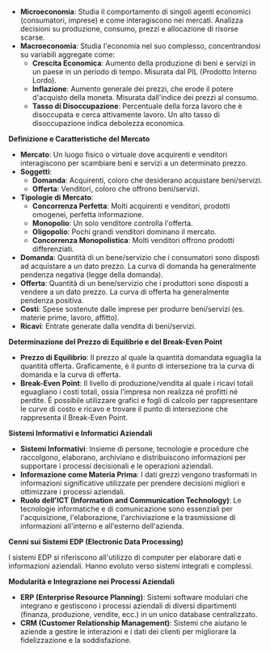 
- **Microeconomia**: Studia il comportamento di singoli agenti economici (consumatori, imprese) e come interagiscono nei mercati. Analizza decisioni su produzione, consumo, prezzi e allocazione di risorse scarse.
- **Macroeconomia**: Studia l'economia nel suo complesso, concentrandosi su variabili aggregate come:
    - **Crescita Economica**: Aumento della produzione di beni e servizi in un paese in un periodo di tempo. Misurata dal PIL (Prodotto Interno Lordo).
    - **Inflazione**: Aumento generale dei prezzi, che erode il potere d'acquisto della moneta. Misurata dall'indice dei prezzi al consumo.
    - **Tasso di Disoccupazione**: Percentuale della forza lavoro che è disoccupata e cerca attivamente lavoro. Un alto tasso di disoccupazione indica debolezza economica.

  

**Definizione e Caratteristiche del Mercato**

  

- **Mercato**: Un luogo fisico o virtuale dove acquirenti e venditori interagiscono per scambiare beni e servizi a un determinato prezzo.
- **Soggetti**:
    - **Domanda**: Acquirenti, coloro che desiderano acquistare beni/servizi.
    - **Offerta**: Venditori, coloro che offrono beni/servizi.
- **Tipologie di Mercato**:
    - **Concorrenza Perfetta**: Molti acquirenti e venditori, prodotti omogenei, perfetta informazione.
    - **Monopolio**: Un solo venditore controlla l'offerta.
    - **Oligopolio**: Pochi grandi venditori dominano il mercato.
    - **Concorrenza Monopolistica**: Molti venditori offrono prodotti differenziati.
- **Domanda**: Quantità di un bene/servizio che i consumatori sono disposti ad acquistare a un dato prezzo. La curva di domanda ha generalmente pendenza negativa (legge della domanda).
- **Offerta**: Quantità di un bene/servizio che i produttori sono disposti a vendere a un dato prezzo. La curva di offerta ha generalmente pendenza positiva.
- **Costi**: Spese sostenute dalle imprese per produrre beni/servizi (es. materie prime, lavoro, affitto).
- **Ricavi**: Entrate generate dalla vendita di beni/servizi.

  

**Determinazione del Prezzo di Equilibrio e del Break-Even Point**

  

- **Prezzo di Equilibrio**: Il prezzo al quale la quantità domandata eguaglia la quantità offerta. Graficamente, è il punto di intersezione tra la curva di domanda e la curva di offerta.
- **Break-Even Point**: Il livello di produzione/vendita al quale i ricavi totali eguagliano i costi totali, ossia l’impresa non realizza né profitti né perdite. È possibile utilizzare grafici e fogli di calcolo per rappresentare le curve di costo e ricavo e trovare il punto di intersezione che rappresenta il Break-Even Point.

  

**Sistemi Informativi e Informatici Aziendali**

  

- **Sistemi Informativi**: Insieme di persone, tecnologie e procedure che raccolgono, elaborano, archiviano e distribuiscono informazioni per supportare i processi decisionali e le operazioni aziendali.
- **Informazione come Materia Prima**: I dati grezzi vengono trasformati in informazioni significative utilizzate per prendere decisioni migliori e ottimizzare i processi aziendali.
- **Ruolo dell'ICT (Information and Communication Technology)**: Le tecnologie informatiche e di comunicazione sono essenziali per l'acquisizione, l'elaborazione, l'archiviazione e la trasmissione di informazioni all'interno e all'esterno dell'azienda.

  

**Cenni sui Sistemi EDP (Electronic Data Processing)**

  

I sistemi EDP si riferiscono all'utilizzo di computer per elaborare dati e informazioni aziendali. Hanno evoluto verso sistemi integrati e complessi.

  

**Modularità e Integrazione nei Processi Aziendali**

  

- **ERP (Enterprise Resource Planning)**: Sistemi software modulari che integrano e gestiscono i processi aziendali di diversi dipartimenti (finanza, produzione, vendite, ecc.) in un unico database centralizzato.
- **CRM (Customer Relationship Management)**: Sistemi che aiutano le aziende a gestire le interazioni e i dati dei clienti per migliorare la fidelizzazione e la soddisfazione.